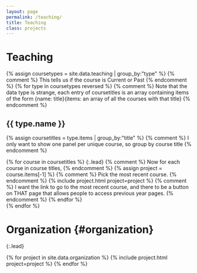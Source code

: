 ```yaml
---
layout: page
permalink: /teaching/
title: Teaching
class: projects
---
```



# Teaching

{% assign coursetypes = site.data.teaching | group_by:"type" %} 
{% comment %} This tells us if the course is Current or Past {% endcomment %}
{% for type in coursetypes reversed %} 
{% comment %} Note that the data type is strange, each entry of coursetitles is an array containing items of the form {name: title}{items: an array of all the courses with that title} {% endcomment %}
## {{ type.name }} 
{% assign coursetitles = type.items | group_by:"title" %} {% comment %} I only want to show one panel per unique course, so group by course title {% endcomment %}
<div class="grid" markdown="1">
{% for course in coursetitles %} 
{:.lead}
{% comment %} Now for each course in course titles, {% endcomment %}
  {% assign project = course.items[-1] %}  
  {% comment %} Pick the most recent course. {% endcomment %}
  {% include project.html project=project %} 
  {% comment %} I want the link to go to the most recent course, and there to be a button on THAT page that allows people to access previous year pages. {% endcomment %}
{% endfor %}
</div>
{% endfor %}

# Organization {#organization}

{:.lead}

<div class="grid">
  {% for project in site.data.organization %}
    {% include project.html project=project %}
  {% endfor %}
</div>

